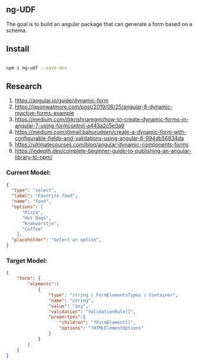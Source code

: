 ## ng-UDF

The goal is to build an angular package that can generate a form based on a schema.

## Install

```bash 

npm i ng-udf --save-dev

```
## Research

1. https://angular.io/guide/dynamic-form
2. https://jasonwatmore.com/post/2019/06/25/angular-8-dynamic-reactive-forms-example
3. https://medium.com/@krishnaregmi/how-to-create-dynamic-forms-in-angular-7-using-formcontrol-a443a2c5e3a9
4. https://medium.com/@mail.bahurudeen/create-a-dynamic-form-with-configurable-fields-and-validations-using-angular-6-994db56834da
5. https://ultimatecourses.com/blog/angular-dynamic-components-forms
6. https://indepth.dev/complete-beginner-guide-to-publishing-an-angular-library-to-npm/


### Current Model:
```json
{
  "type": "select",
  "label": "Favorite food",
  "name": "food",
  "options": [
      "Pizza", 
      "Hot Dogs", 
      "Knakworstje", 
      "Coffee"
    ],
  "placeholder": "Select an option",
}

```

### Target Model:

```json
{
    "form": {
        "elements":[
            {
                "type": "string | FormElementsTypes | Container",
                "name": "string",
                "value": "any",
                "validation": "ValidationRule[]",
                "properties":{
                    "children": "?FormElement[]",
                    "options": "?HTMLElementOptions"
                }
            }
        ]
    }
}


```
